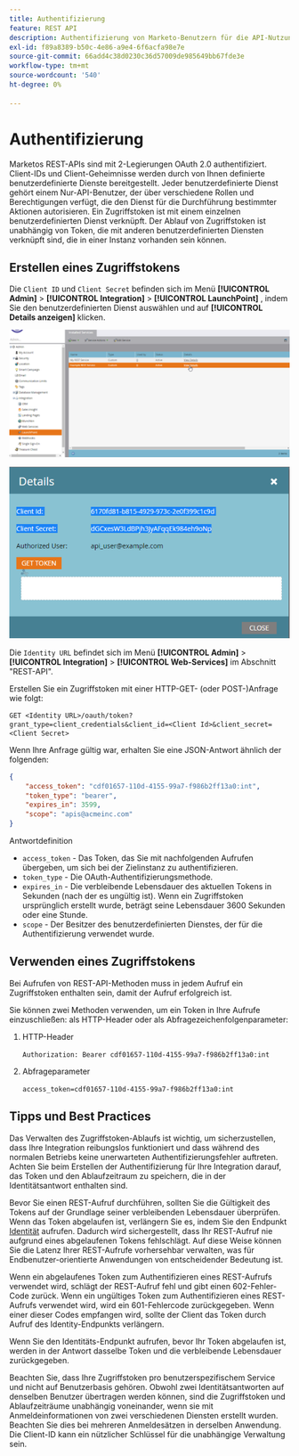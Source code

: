 ```yaml
---
title: Authentifizierung
feature: REST API
description: Authentifizierung von Marketo-Benutzern für die API-Nutzung.
exl-id: f89a8389-b50c-4e86-a9e4-6f6acfa98e7e
source-git-commit: 66add4c38d0230c36d57009de985649bb67fde3e
workflow-type: tm+mt
source-wordcount: '540'
ht-degree: 0%

---
```


# Authentifizierung

Marketos REST-APIs sind mit 2-Legierungen OAuth 2.0 authentifiziert. Client-IDs und Client-Geheimnisse werden durch von Ihnen definierte benutzerdefinierte Dienste bereitgestellt. Jeder benutzerdefinierte Dienst gehört einem Nur-API-Benutzer, der über verschiedene Rollen und Berechtigungen verfügt, die den Dienst für die Durchführung bestimmter Aktionen autorisieren. Ein Zugriffstoken ist mit einem einzelnen benutzerdefinierten Dienst verknüpft. Der Ablauf von Zugriffstoken ist unabhängig von Token, die mit anderen benutzerdefinierten Diensten verknüpft sind, die in einer Instanz vorhanden sein können.

## Erstellen eines Zugriffstokens

Die `Client ID` und `Client Secret` befinden sich im Menü **[!UICONTROL Admin]** > **[!UICONTROL Integration]** > **[!UICONTROL LaunchPoint]** , indem Sie den benutzerdefinierten Dienst auswählen und auf **[!UICONTROL Details anzeigen]** klicken.

![REST-Dienstdetails abrufen](assets/authentication-service-view-details.png)

![Startpunkt-Anmeldedaten](assets/admin-launchpoint-credentials.png)

Die `Identity URL` befindet sich im Menü **[!UICONTROL Admin]** > **[!UICONTROL Integration]** > **[!UICONTROL Web-Services]** im Abschnitt &quot;REST-API&quot;.

Erstellen Sie ein Zugriffstoken mit einer HTTP-GET- (oder POST-)Anfrage wie folgt:

```
GET <Identity URL>/oauth/token?grant_type=client_credentials&client_id=<Client Id>&client_secret=<Client Secret>
```

Wenn Ihre Anfrage gültig war, erhalten Sie eine JSON-Antwort ähnlich der folgenden:

```json
{
    "access_token": "cdf01657-110d-4155-99a7-f986b2ff13a0:int",
    "token_type": "bearer",
    "expires_in": 3599,
    "scope": "apis@acmeinc.com"
}
```

Antwortdefinition

- `access_token` - Das Token, das Sie mit nachfolgenden Aufrufen übergeben, um sich bei der Zielinstanz zu authentifizieren.
- `token_type` - Die OAuth-Authentifizierungsmethode.
- `expires_in` - Die verbleibende Lebensdauer des aktuellen Tokens in Sekunden (nach der es ungültig ist). Wenn ein Zugriffstoken ursprünglich erstellt wurde, beträgt seine Lebensdauer 3600 Sekunden oder eine Stunde.
- `scope` - Der Besitzer des benutzerdefinierten Dienstes, der für die Authentifizierung verwendet wurde.

## Verwenden eines Zugriffstokens

Bei Aufrufen von REST-API-Methoden muss in jedem Aufruf ein Zugriffstoken enthalten sein, damit der Aufruf erfolgreich ist.

Sie können zwei Methoden verwenden, um ein Token in Ihre Aufrufe einzuschließen: als HTTP-Header oder als Abfragezeichenfolgenparameter:

1. HTTP-Header

   `Authorization: Bearer cdf01657-110d-4155-99a7-f986b2ff13a0:int`

1. Abfrageparameter

   `access_token=cdf01657-110d-4155-99a7-f986b2ff13a0:int`

## Tipps und Best Practices

Das Verwalten des Zugriffstoken-Ablaufs ist wichtig, um sicherzustellen, dass Ihre Integration reibungslos funktioniert und dass während des normalen Betriebs keine unerwarteten Authentifizierungsfehler auftreten. Achten Sie beim Erstellen der Authentifizierung für Ihre Integration darauf, das Token und den Ablaufzeitraum zu speichern, die in der Identitätsantwort enthalten sind.

Bevor Sie einen REST-Aufruf durchführen, sollten Sie die Gültigkeit des Tokens auf der Grundlage seiner verbleibenden Lebensdauer überprüfen. Wenn das Token abgelaufen ist, verlängern Sie es, indem Sie den Endpunkt [Identität](https://developer.adobe.com/marketo-apis/api/identity/#tag/Identity/operation/identityUsingGET) aufrufen. Dadurch wird sichergestellt, dass Ihr REST-Aufruf nie aufgrund eines abgelaufenen Tokens fehlschlägt. Auf diese Weise können Sie die Latenz Ihrer REST-Aufrufe vorhersehbar verwalten, was für Endbenutzer-orientierte Anwendungen von entscheidender Bedeutung ist.

Wenn ein abgelaufenes Token zum Authentifizieren eines REST-Aufrufs verwendet wird, schlägt der REST-Aufruf fehl und gibt einen 602-Fehler-Code zurück. Wenn ein ungültiges Token zum Authentifizieren eines REST-Aufrufs verwendet wird, wird ein 601-Fehlercode zurückgegeben. Wenn einer dieser Codes empfangen wird, sollte der Client das Token durch Aufruf des Identity-Endpunkts verlängern.

Wenn Sie den Identitäts-Endpunkt aufrufen, bevor Ihr Token abgelaufen ist, werden in der Antwort dasselbe Token und die verbleibende Lebensdauer zurückgegeben.

Beachten Sie, dass Ihre Zugriffstoken pro benutzerspezifischem Service und nicht auf Benutzerbasis gehören. Obwohl zwei Identitätsantworten auf denselben Benutzer übertragen werden können, sind die Zugriffstoken und Ablaufzeiträume unabhängig voneinander, wenn sie mit Anmeldeinformationen von zwei verschiedenen Diensten erstellt wurden. Beachten Sie dies bei mehreren Anmeldesätzen in derselben Anwendung. Die Client-ID kann ein nützlicher Schlüssel für die unabhängige Verwaltung sein.
